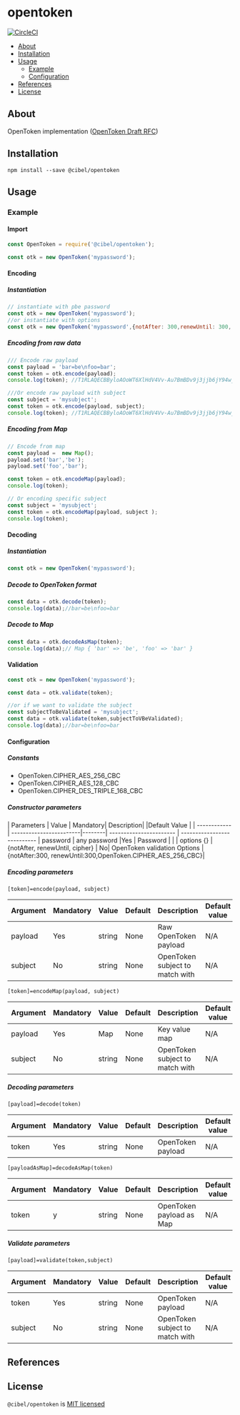 # opentoken

[![CircleCI](https://circleci.com/gh/xarenard/opentoken/tree/master.svg?style=svg)](https://circleci.com/gh/xarenard/opentoken/tree/master)

- [About](#about)
- [Installation](#installation)
- [Usage](#usage)
    - [Example](#example)
    - [Configuration](#configuration)
- [References](#references)
- [License](#license)
<a name="about"></a>
## About

OpenToken implementation (<a href="https://tools.ietf.org/html/draft-smith-opentoken-02" target="_blank">OpenToken Draft RFC</a>)


<a name="installation"></a>
## Installation
```
npm install --save @cibel/opentoken
```

<a name="usage"></a>
## Usage

<a name="example"></a>
### Example

#### Import
```js
const OpenToken = require('@cibel/opentoken');

const otk = new OpenToken('mypassword');
```
#### Encoding

##### Instantiation
```js
// instantiate with pbe password
const otk = new OpenToken('mypassword');
//or instantiate with options
const otk = new OpenToken('mypassword',{notAfter: 300,renewUntil: 300, cipher: OpenToken.CIPHER_AES_256_CBC});
```

##### Encoding from raw data
```js
/// Encode raw payload
const payload = 'bar=be\nfoo=bar';
const token = otk.encode(payload);
console.log(token); //T1RLAQECBByloAOoWT6XlHdV4Vv-Au7BmBDv9j3jjb6jY94w_2uBIedzAAAgsPNMulP3-r07X-S8a3_u9d5EZIvCK_9ujvvEnYk3MSM*

///Or encode raw payload with subject
const subject = 'mysubject';
const token = otk.encode(payload, subject);
console.log(token); //T1RLAQECBByloAOoWT6XlHdV4Vv-Au7BmBDv9j3jjb6jY94w_2uBIedzAAAgsPNMulP3-r07X-S8a3_u9d5EZIvCK_9ujvvEnYk3MSM*
```

##### Encoding from Map
```js
// Encode from map
const payload =  new Map();
payload.set('bar','be');
payload.set('foo','bar');

const token = otk.encodeMap(payload);
console.log(token);

// Or encoding specific subject
const subject = 'mysubject';
const token = otk.encodeMap(payload, subject );
console.log(token);

```
#### Decoding
##### Instantiation
```js
const otk = new OpenToken('mypassword');
```

##### Decode to OpenToken format
```js
const data = otk.decode(token);
console.log(data);//bar=be\nfoo=bar
```

##### Decode to Map
```js
const data = otk.decodeAsMap(token);
console.log(data);// Map { 'bar' => 'be', 'foo' => 'bar' }

```

#### Validation
```js
const otk = new OpenToken('mypassword');

const data = otk.validate(token);

//or if we want to validate the subject
const subjectToBeValidated = 'mysubject';
const data = otk.validate(token,subjectToVBeValidated);
console.log(data);//bar=be\nfoo=bar
```

<a name="configuration"></a>
#### Configuration

##### Constants
- OpenToken.CIPHER_AES_256_CBC 
- OpenToken.CIPHER_AES_128_CBC 
- OpenToken.CIPHER_DES_TRIPLE_168_CBC             

##### Constructor parameters


| Parameters   |  Value                  | Mandatory|      Description|    |Default Value                     |
| ------------ | ------------------------|--------| ----------------------- | ---------------------------
| password     | any password            |Yes     |  Password               |                                 |
| options {}   |  {notAfter, renewUntil, cipher} | No| OpenToken validation Options |   {notAfter:300, renewUntil:300,OpenToken.CIPHER_AES_256_CBC}|


##### Encoding parameters

`[token]=encode(payload, subject)`

| Argument    | Mandatory | Value                   |  Default |   Description                            | Default value         |
|------------|-----------|---------------------------|-------|---------------------------------|-----------------|
|payload      | Yes        |string                | None |  Raw OpenToken payload                   | N/A             |
|subject      | No        |string                | None |  OpenToken subject to match with                  | N/A             |


`[token]=encodeMap(payload, subject)`

| Argument    | Mandatory | Value                   |  Default |   Description                            | Default value         |
|------------|-----------|---------------------------|-------|---------------------------------|-----------------|
|payload      | Yes        |Map                | None |  Key value map                  | N/A             |
|subject      | No        |string                | None |  OpenToken subject to match with                   | N/A             |

##### Decoding parameters
`[payload]=decode(token)`

| Argument    | Mandatory | Value                   |  Default |   Description                            | Default value         |
|------------|-----------|---------------------------|-------|---------------------------------|-----------------|
|token      | Yes         |string                 | None |  OpenToken payload    | N/A             |


`[payloadAsMap]=decodeAsMap(token)`

| Argument   | Mandatory | Value                   |  Default |   Description                            | Default value         |
|------------|-----------|---------------------------|-------|---------------------------------|-----------------|
|token      | y         |string                 | None |  OpenToken payload as Map       | N/A             |

##### Validate parameters
`[payload]=validate(token,subject)`

| Argument    | Mandatory | Value                   |  Default |   Description                            | Default value         |
|------------|-----------|---------------------------|-------|---------------------------------|-----------------|
|token       | Yes         |string                 | None |  OpenToken payload    | N/A             |
|subject     | No          |string                 | None |  OpenToken subject to match with    | N/A             |
       
<a name="references"></a>
## References
<a name="license"></a>
## License
`@cibel/opentoken` is [MIT licensed](./LICENSE)
